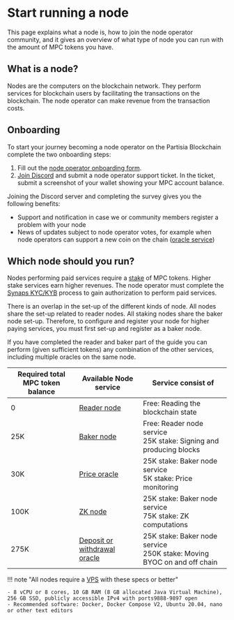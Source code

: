 # Start running a node

This page explains what a node is, how to join the node operator community, and it gives an
overview of what type of node you can run with the amount of MPC tokens you have.

## What is a node?

Nodes are the computers on the blockchain network. They perform services for blockchain users
by facilitating the transactions on the blockchain. The node operator
can make revenue from the transaction costs.

## Onboarding

To start your journey becoming a node operator on the Partisia Blockchain complete the two onboarding steps:

1. Fill out the [node operator onboarding form](https://forms.monday.com/forms/8de1fb7d3099178333db642c4d1fe640?r=euc1).
2. [Join Discord](https://discord.com/invite/KYjucw3Sad) and submit a node operator support ticket. In the ticket,
   submit a screenshot of your wallet showing your MPC account balance.

Joining the Discord server and completing the survey gives you the following benefits:

- Support and notification in case we or community members register a problem with your node
- News of updates subject to node operator votes, for example when node operators can support a new coin on the
  chain ([oracle service](../pbc-fundamentals/dictionary.md#small-oracle))

## Which node should you run?

Nodes performing paid services require a [stake](../pbc-fundamentals/dictionary.md#stakestaking) of MPC tokens. Higher
stake services earn higher revenues. The node operator must complete the [Synaps KYC/KYB](complete-synaps-kyb.md) process
to gain authorization to perform paid services.

There is an overlap in the set-up of the different kinds of node. All nodes share the set-up related to reader nodes.
All staking nodes share the baker node set-up. Therefore, to configure and register your node for higher paying
services, you must first set-up and register as a baker node.

If you have completed the reader and baker part of the guide you can perform (given sufficient tokens) any combination
of the other services, including multiple oracles on the same node.

| **Required total MPC token balance** | **Available Node service**                                                 | **Service consist of**                                                      |
|--------------------------------------|----------------------------------------------------------------------------|-----------------------------------------------------------------------------|
| 0                                    | [Reader node](run-a-reader-node.md)                                        | Free: Reading the blockchain state                                          |
| 25K                                  | [Baker node](run-a-baker-node.md)                                          | Free: Reader node service<br />25K stake: Signing and producing blocks      |
| 30K                                  | [Price oracle](run-a-price-oracle-node.md)                                 | 25K stake: Baker node service<br />5K stake: Price monitoring               |
| 100K                                 | [ZK node](run-a-zk-node.md)                                                | 25K stake: Baker node service<br />75K stake: ZK computations               |
| 275K                                 | [Deposit or withdrawal oracle](run-a-deposit-or-withdrawal-oracle-node.md) | 25K stake: Baker node service<br />250K stake: Moving BYOC on and off chain |

!!! note "All nodes require a [VPS](../pbc-fundamentals/dictionary.md#vps) with these specs or better"

    - 8 vCPU or 8 cores, 10 GB RAM (8 GB allocated Java Virtual Machine), 256 GB SSD, publicly accessible IPv4 with ports9888-9897 open
    - Recommended software: Docker, Docker Compose V2, Ubuntu 20.04, nano or other text editors
